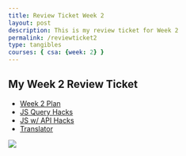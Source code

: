 ```yaml
---
title: Review Ticket Week 2
layout: post
description: This is my review ticket for Week 2
permalink: /reviewticket2
type: tangibles
courses: { csa: {week: 2} }
---
```


## My Week 2 Review Ticket

- [Week 2 Plan]({{site.baseurl}}/week2plan)
- [JS Query Hacks]({{site.baseurl}}/jsquery)
- [JS w/ API Hacks]({{site.baseurl}}/jsapi)
- [Translator]({{site.baseurl}}/translator)

![](https://github.com/paravsalaniwal/personal/assets/111609656/952bd3a8-d27d-42fb-a92a-d831e70c4d4f)